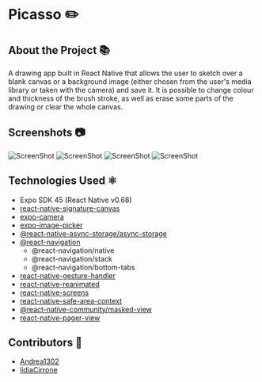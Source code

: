 # Picasso ✏️

## About the Project 📚

A drawing app built in React Native that allows the user to sketch over a blank canvas or a background image (either chosen from the user's media library or taken with the camera) and save it. It is possible to change colour and thickness of the brush stroke, as well as erase some parts of the drawing or clear the whole canvas.  

## Screenshots 📷

![ScreenShot](src/assets/screenshots/01.jpg) ![ScreenShot](src/assets/screenshots/02.jpg) ![ScreenShot](src/assets/screenshots/03.jpg) ![ScreenShot](src/assets/screenshots/04.jpg)

## Technologies Used ⚛️ 

- Expo SDK 45 (React Native v0.68)
- [react-native-signature-canvas](https://github.com/YanYuanFE/react-native-signature-canvas)
- [expo-camera](https://docs.expo.dev/versions/latest/sdk/camera/)
- [expo-image-picker](https://docs.expo.dev/versions/v45.0.0/sdk/imagepicker/)
- [@react-native-async-storage/async-storage](https://docs.expo.dev/versions/v45.0.0/sdk/async-storage/)
- [@react-navigation](https://reactnavigation.org/)
   - @react-navigation/native
   - @react-navigation/stack
   - @react-navigation/bottom-tabs
- [react-native-gesture-handler](https://docs.expo.dev/versions/latest/sdk/gesture-handler/)
- [react-native-reanimated](https://docs.expo.dev/versions/latest/sdk/reanimated/)
- [react-native-screens](https://docs.expo.dev/versions/v45.0.0/sdk/screens/)
- [react-native-safe-area-context](https://docs.expo.dev/versions/v45.0.0/sdk/safe-area-context/)
- [@react-native-community/masked-view](https://docs.expo.dev/versions/v45.0.0/sdk/masked-view/)
- [react-native-pager-view](https://docs.expo.dev/versions/v45.0.0/sdk/view-pager/)

## Contributors 👫

* [Andrea1302](https://github.com/Andrea1302)
* [lidiaCirrone](https://github.com/lidiaCirrone)